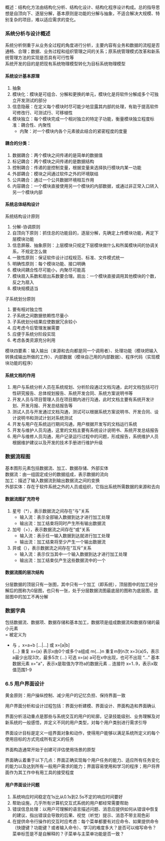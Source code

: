 概述：结构化方法由结构化分析、结构化设计、结构化程序设计构成。总的指导思想是自顶向下、逐层分解，基本原则是功能的分解与抽象，不适合解决大规模、特别复杂的项目，难以适应需求的变化。

### 系统分析与设计概述

系统分析侧重于从业务全过程的角度进行分析，主要内容有业务和数据的流程是否通畅、合理；数据、业务过程和组织管理之间的关系；原系统管理模式改革和新系统管理方法的实现是否具有可行性等  
系统开发的目的是把现有系统物理模型转化为目标系统物理模型

#### 系统设计基本原理

1. 抽象
2. 模块化：模块是可组合、分解和更换的单元，模块化是将软件分解成多个可独立开发测试的部分
3. 信息隐蔽：在定义每个模块时尽可能少地显露其内部的处理，有助于提高软件可修改行、可测试行、可移植性
4. 模块独立：每个模块完成一个相对独立的特定子功能，衡量模块独立程度标准：耦合性、内聚性
	* 内聚：对一个模块内各个元素彼此结合的紧密程度的度量

#### 耦合的分类：
1. 数据耦合：两个模块之间传递的是简单的数据值  
2. 标记耦合：两个模块之间传递的是数据结构  
3. 控制耦合：传递的是控制变量，根据变量来选择执行模块内某一功能  
4. 外部耦合：模块之间通过软件之外的环境联结  
5. 公共耦合：通过一个公共数据环境相互作用  
6. 内容耦合：一个模块直接使用另一个模块的内部数据，或通过非正常入口转入另一个模块内部  
	
#### 系统总体结构设计

系统结构设计原则

1. 分解-协调原则
2. 自顶向下原则：抓住总的功能目的，逐层分解，先确定上传模块功能，再定下层模块功能
3. 信息屏蔽、抽象原则：上层模块只规定下层模块做什么和所属模块间的协调关系，不规定怎么做
4. 一致性原则：保证软件设计过程规范、标准、文件模式统一
5. 明确性原则：每个模块功能、接口明确
6. 模块间耦合性尽可能小，内聚尽可能高
7. 模块扇入系数和扇出系数要合理。扇出：一个模块直接调用其他模块的个数，反之为扇入
8. 模块规模适当

子系统划分原则

1. 要有相对独立性
2. 子系统之间数据依赖性尽量小
3. 子系统划分结果应使数据冗余较小
4. 应考虑今后管理发展需要
5. 应便于系统分阶段实现
6. 考虑各类资源充分利用

模块四要素：输入输出（来源和去向都是同一个调用者）、处理功能（模块把输入转换成输出所做的工作）、内部数据（模块自己用的内部数据）、程序代码（实现模块功能的程序）

#### 系统文档的作用
1. 用户与系统分析人员在系统规划、分析阶段通过文档沟通，此时文档包括可行性研究报告、总体规划报告、系统开发合同、系统方案说明书等
2. 开发人员与项目管理人员在项目期内进行沟通，此时文档主要有系统开发计划、开发月报、开发总结报告等
3. 测试人员与开发通过文档沟通，测试可以根据系统方案说明书、开发合同、设计说明书和测试计划对系统测试
4. 开发与用户在系统运行期间沟通，用户根据开发写的文档运行系统
5. 开发与维护人员沟通，这里的文档主要有系统设计说明书、系统开发总结报告
6. 用户与维修人员沟通，用户记录运行过程中的问题，形成报告，系统维护人员根据维护建议以及开发的技术手册进行维护升级

### 数据流程图
基本图形元素包括数据流、加工、数据存储、外部实体  
数据流：由一组固定成分的数据组成，表示数据的流向  
加工：描述了输入数据流到输出数据流之间的变换  
外部实体：存在于软件系统之外的人员或组织，它指出系统所需数据的来源和去向 
#### 数据流图扩充符号
1. 星号（*），表示数据流之间存在“与”关系
	* 输入流：表示全部输入数据到达才进行加工处理
	* 输出流：加工结束将同时产生所有输出数据流
2. 加号（+），表示数据流之间存在“或”关系
	* 输入流：表示任一输入数据到达就进行加工处理
	* 输出流：加工结束将至少产生一个输出数据流
3. 异或（），表示数据流之间存在“互斥”关系
	* 输入流：表示仅当其中一个输入数据到达才进行加工处理
	* 输出流：加工结束仅产生这些数据流中的一个

#### 数据流图的层次结构
分层数据的顶层只有一张图，其中只有一个加工（即系统），顶层图中的加工经分解后的图称为0层图，也只有一张，处于分层数据流图最底层的图称为底层图，底层图中的加工不再分解

### 数据字典
包括数据流、数据项、数据存储和基本加工，数据项是组成数据流和数据存储的最小元素  
= 被定义为  
+ 与 ，x=a+b
[...|...] 或  x=[a|b]  
{...} 重复  x={a} 表示x由0个或多个a组成 
m{...}n 重复m到n次  x=3{a}5，表示a最少出现3次，最多5次
(...) 可选  x=(a) a可在x中出现，也可不出现
“...” 基本数据元素  x="a"，表示x是取值为字符a的数据元素
.. 连接符  x=1..9，表示x取值范围1-9

### 6.5 用户界面设计
黄金原则：用户操纵控制、减少用户的记忆负担、保持界面一致

用户界面分析和设计过程包括：界面分析建模、界面设计、界面构造和界面确认  

界面分析活动重点是那些与系统交互的用户的轮廓，记录技能级别、业务理解及对新系统的一般感悟，并定义不同的用户类型，对每个用户类别进行需求引导

界面设计目标是定义一组界面对象和动作，使得用户能够以满足系统所定义的每个使用目标的方式完成所有定义的任务

界面构造通常开始于创建可评估使用场景的原型

界面确认着重于以下几点：界面正确实现每个用户任务的能力、适应所有任务变化的能力以及达到所有一般用户需求的能力；界面容易使用和学习的程序；用户将界面作为其工作中有用工具的接受程度

#### 用户界面设计问题
1. 系统响应时间稳定在1s比从0.1s到2.5s不定的响应时间要好
2. 帮助设施，几乎所有计算机交互式系统的用户都经常需要帮助
3. 错误信息处理：以用户可理解的语言描述问题、消息应提供如何从错误中恢复的建议、指出错误会导致的后果、视觉（听觉）提示、消息不带主观色彩
4. 在提供命令行操作的交互时应考虑：每个菜单都要有对应命令、如果提供命令（快捷键？功能键？或者输入命令）、学习的难度多大？是否可以缩写命令？菜单标签是不是自解释的？子菜单与主菜单功能是否一致？